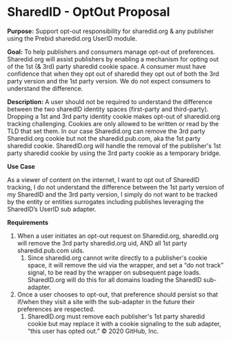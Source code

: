 # SharedID - OptOut Proposal

**Purpose:** Support opt-out responsibility for sharedid.org & any publisher using the Prebid sharedid.org UserID module.

**Goal:** To help publishers and consumers manage opt-out of preferences. Sharedid.org will assist publishers by enabling a mechanism for opting out of the 1st (& 3rd) party sharedid cookie space.  A consumer must have confidence that when they opt out of sharedid they opt out of both the 3rd party version and the 1st party version.  We do not expect consumers to understand the difference.

**Description:** A user should not be required to understand the difference between the two sharedID identity spaces (first-party and third-party). Dropping a 1st and 3rd party identity cookie makes opt-out of sharedid.org tracking challenging.  Cookies are only allowed to be written or read by the TLD that set them.  In our case Sharedid.org can remove the 3rd party Sharedid.org cookie but not the sharedid.pub.com, aka the 1st party sharedid cookie. SharedID.org will handle the removal of the publisher's 1st party sharedid cookie by using the 3rd party cookie as a temporary bridge.

**Use Case**

As a viewer of content on the internet, I want to opt out of SharedID tracking, I do not understand the difference between the 1st party version of my SharedID and the 3rd party version, I simply do not want to be tracked by the entity or entities surrogates including publishes leveraging the SharedID’s UserID sub adapter. 

**Requirements**

1. When a user initiates an opt-out request on Sharedid.org, sharedId.org will remove the 3rd party sharedid.org uid, AND all 1st party sharedid.pub.com uids.
   1. Since sharedid.org cannot write directly to a publisher's cookie space, it will remove the uid via the wrapper, and set a “do not track” signal, to be read by the wrapper on subsequent page loads. SharedID.org will do this for all domains loading the SharedID sub-adapter. 
1. Once a user chooses to opt-out, that preference should persist so that if/when they visit a site with the sub-adapter in the future their preferences are respected.
   1. SharedID.org must remove each publisher's 1st party sharedid cookie but may replace it with a cookie signaling to the sub adapter, “this user has opted out.”
© 2020 GitHub, Inc.
